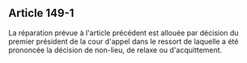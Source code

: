 Article 149-1
----
La réparation prévue à l'article précédent est allouée par décision du premier
président de la cour d'appel dans le ressort de laquelle a été prononcée la
décision de non-lieu, de relaxe ou d'acquittement.
